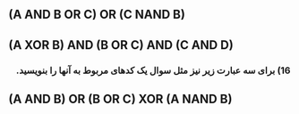  ## (A AND B OR C) OR (C NAND B)
 
 ## (A XOR B) AND (B OR C) AND (C AND D)

<div dir="rtl">
  
  ### 16) برای سه عبارت زیر نیز مثل سوال یک کدهای مربوط به آنها را بنویسید.
 </div>
 
 ## (A AND B) OR (B OR C) XOR (A NAND B)
 
